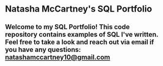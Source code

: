 # Natasha McCartney's SQL Portfolio

## Welcome to my SQL Portfolio! This code repository contains examples of SQL I've written. Feel free to take a look and reach out via email if you have any questions: natashamccartney10@gmail.com
